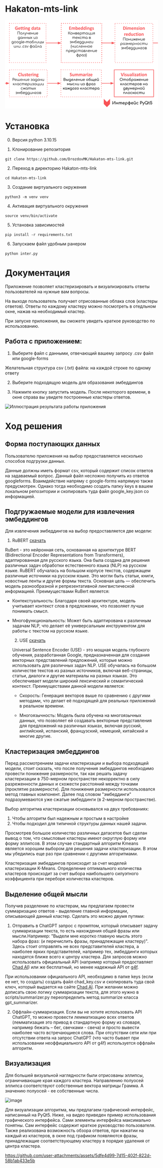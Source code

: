 # Hakaton-mts-link

![Структура проекта](images/short_prez.png)

# Установка

0. Версия python 3.10.15

1. Клонирование репозитория 

```git clone https://github.com/DrozdovMK/Hakaton-mts-link.git```

2. Переход в директорию Hakaton-mts-link

```cd Hakaton-mts-link```

3. Создание виртуального окружения

```python3 -m venv venv```

4. Активация виртуального окружения

```source venv/bin/activate```

5. Установка зависимостей

```pip install -r requirements.txt```

6. Запускаем файл удобным ранером

```python inter.py```


# Документация

Приложение позволяет кластеризировать и визуализировать ответы пользователей на нужные вам вопросы.

На выходе пользователь получает отрисованные облака слов (кластеры ответов). Ответы по каждому кластеру можно посмотреть в отедльном окне, нажав на необходимый кластер.

При запуске приложения, вы сможете увидеть краткое руководство по использованию.

## Работа с приложением:

  1. Выберите файл с данными, отвечающий вашему запросу .csv файл или google-forms

  Желательная структура csv (.txt) файла: на каждой строке по одному ответу
  
  2. Выберите подходящую модель для образования эмбеддингов
  
  3. Нажмите кнопку запустить модель. После некоторого времени, в окне справа вы увидете построенные кластеры ответов.

![Иллюстрация результата работы приложения](images/app_demo.png)

# Ход решения

## Форма поступающих данных

Пользователю приложения на выбор предоставляется несколько способов подгрузки данных. 

Данные должны иметь формат csv, который содержит список ответов на задаваемый вопрос. Данный файл несложно получить из ответов googleforms. Взаимдействие напряму с google-forms напрямую также предусмотрен. Однако тогда необходимо создать папку keys в вашем локальном репозитории и скопировать туда файл google_key.json со информацией.

## Подгружаемые модели для извлечения эмбеддингов

Для извлечения эмбеддингов на выбор предоставляется две модели:
  1. RuBERT [скачать](https://huggingface.co/DeepPavlov/rubert-base-cased)

RuBert - это нейронная сеть, основанная на архитектуре BERT (Bidirectional Encoder Representations from Transformers), адаптированная для русского языка. Она была создана для решения различных задач обработки естественного языка (NLP) на русском языке.  RuBERT обучалась на большом корпусе текстов, содержащем различные источники на русском языке. Это могли быть статьи, книги, новостные ленты и другие формы текста. Основная цель — обеспечить модель разнообразной и репрезентативной лингвистической информацией. Преимуществами RuBert является:

- Контекстуальность: Благодаря своей архитектуре, модель учитывает контекст слов в предложении, что позволяет лучше понимать смысл.
- Многофункциональность: Может быть адаптирована к различным задачам NLP, что делает её универсальным инструментом для работы с текстом на русском языке.

  2. USE [скачать](https://www.tensorflow.org/hub/tutorials/semantic_similarity_with_tf_hub_universal_encoder)

  Universal Sentence Encoder (USE) - это мощная модель глубокого обучения, разработанная Google, предназначенная для создания векторных представлений предложений, которые можно использовать для различных задач NLP. USE обучалась на большом количестве текстов из разных источников, включая веб-страницы, статьи, диалоги и другие материалы на разных языках. Это обеспечивает модели широкий лексический и семантический контекст. Преимуществами данной модели является:

  - Скорость: Генерация векторов выше по сравнению с другими методами, что делает её подходящей для реальных приложений в реальном времени.

  - Многоязычность: Модель была обучена на многоязычных данных, что позволяет ей создавать векторные представления для предложений на различных языках, включая русский, английский, испанский, французский, немецкий, китайский и многие другие.

## Кластеризация эмбеддингов

Перед рассмотрением задачи кластеризации и выбора подходящей модели, стоит сказать, что после получения эмбеддингов необходимо провести понижение размерности, так как решать задачу кластеризации в 750-мерном пространстве некорректно в силу разреженности данных и схожести расстояний между точками (проклятие размерности). Для понижения размерности использовался метод главных компонент. Далее под словом "эмбеддинги" подразумеваются уже сжатые эмбеддинги (в 2-мерном пространстве).

Выбор алгоритма кластеризации основывался на двух требованиях:

1) Чтобы алгоритм был надежным и простым в настройке 
2) Чтобы подходил для типичной структуры данных нашей задачи.

Просмотрев большое количество различных датасетов был сделан вывод о том, что смысловые кластеры имеют округлую форму или форму эллипсов. В этом случае стандартный алгоритм Kmeans является хорошим выбором для решения задачи кластеризации. В этом мы убедились еще раз при сравнении с другими алгоритмами.

Кластеризация эмбеддингов происходит за счет моделей кластеризации K-Means. Определение оптимального количества кластеров происходит за счет выбора наибольшего силуэтного коэффициента при переборе количества кластеров.

## Выделение общей мысли

Получив разделение по кластерам, мы предлагаем провести суммаризацию ответов - выделение главной информации, описывающей данный кластер. Сделать это можно двумя путями:

1) Отправить в ChatGPT запрос с промптом, который описывает задачу суммаризации текста, то есть нахождения общей фразы или мысли.Например: "Выдели мне коротко главную мысль этого набора фраз: (и перечислить фразы, принадлежащие кластеру)". Здесь стоит отправлять не всех представителей кластера, а наиболее ярких представителей, например тех, эмбеддинги которых находятся ближе всего к центру кластера. Для запросов можно использовать официальный API (например который предоставляет [Chad AI](https://ask.chadgpt.ru/)) или же бесплатный, но менее надежный API от [g4f](https://github.com/xtekky/gpt4free). 

При использовании официального API, необходимо в папке keys (если ее нет, то создать) создать файл chad_key.csv и скопировать туда свой ключ, который выдается на сайте [Chad AI](https://ask.chadgpt.ru/). При желании можно дописать свою логику суммаризации текста, для этого нужно в scripts/summarizer.py переопределить метод summarize класса gpt_summarizer.

2) Оффлайн-суммаризация. Если вы не хотите использовать API ChatGPT, то можно провести лемматизацию всех ответов (лемматизация это привод в стандартную форму из словаря, например бежать – бег, свечками - свеча) и просто вывести наиболее часто встречающиеся слова. При отсутствии сети или при отсутствии ответа на запрос ChatGPT (что часто бывает при использовании неоффициального API от g4f) используется оффлайн алгоритм.

## Визуализация

Для большей визуальной наглядности были отрисованы эллипсы, ограничивающие края каждого кластера. Направлению полуосей эллипса соответствуют собственные вектора матрицы Грамма. А значению полуосей - ее собственные числа.

![image](images/clasters.jpg)

Для визуализации алгоритма, мы предлагаем графический интерфейс, написанный на PyQt5. Ниже, на видео приведен пример использования графического интерфейса. Сами элементы интерфейса максимально понятны. Сам интерфейс содержит краткое руководство пользователя. Также реализована возможность обзора ответов, при нажатии на каждый из кластеров, в окне под графиком появляются фразы, принадлежащие соответствующему кластеру в порядке удаления от центра кластера.

https://github.com/user-attachments/assets/5dfe4d99-7d15-402f-822d-58b1ab433e5b






